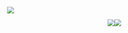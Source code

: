 ![](https://komarev.com/ghpvc/?username=efewiped)


<p align="center">
    <a href="https://instagram.com/efelsoe" target"blank"><img src="https://img.shields.io/badge/INSTAGRAM%20-DC3175.svg?&style=for-the-badge&logo=instagram&logoColor=white%22%3E</a>
    <a href="https://open.spotify.com/user/dxmod7e684q3naa2tvhvuzf2c" target"blank"><img src="https://img.shields.io/badge/Spotify%20-1ed760.svg?&style=for-the-badge&logo=spotify&logoColor=white%22%3E</a>
</p>
<div align="center">
   <a href="https://discord.com/users/280696584889696257" target="_blank">
      <img src="https://lanyard-profile-readme.vercel.app/api/280696584889696257%22%3E
   </a>
</div>

